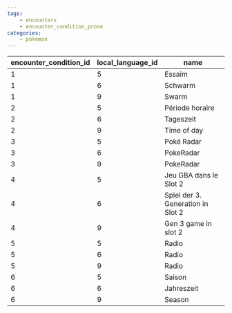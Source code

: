 ```yaml
---
tags:
    - encounters
    - encounter_condition_prose
categories:
    - pokemon
---
```


| encounter_condition_id | local_language_id |               name                |
|------------------------|-------------------|-----------------------------------|
| 1                      | 5                 | Essaim                            |
| 1                      | 6                 | Schwarm                           |
| 1                      | 9                 | Swarm                             |
| 2                      | 5                 | Période horaire                   |
| 2                      | 6                 | Tageszeit                         |
| 2                      | 9                 | Time of day                       |
| 3                      | 5                 | Poké Radar                        |
| 3                      | 6                 | PokeRadar                         |
| 3                      | 9                 | PokeRadar                         |
| 4                      | 5                 | Jeu GBA dans le Slot 2            |
| 4                      | 6                 | Spiel der 3. Generation in Slot 2 |
| 4                      | 9                 | Gen 3 game in slot 2              |
| 5                      | 5                 | Radio                             |
| 5                      | 6                 | Radio                             |
| 5                      | 9                 | Radio                             |
| 6                      | 5                 | Saison                            |
| 6                      | 6                 | Jahreszeit                        |
| 6                      | 9                 | Season                            |
